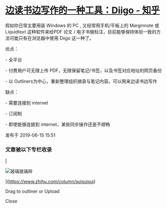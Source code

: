 # [边读书边写作的一种工具：Diigo - 知乎](https://zhuanlan.zhihu.com/p/69268749)

假如你日常主要用装 Windows 的 PC , 又经常用手机/平板上的 Marginnote 或 Liquidtext 这种软件来给PDF 论文 / 电子书做标注，目前能够保持体验一致的方法可能只有在浏览器中使用 Diigo 这一种了。

优点：

\- 全平台

\- 付费用户可无限上传 PDF，无限保留笔记/书签，以及书签对应地址的网页备份

\- 以 Outliners为中心，重新整理组织摘录与笔记内容。可以用来边读书边写作

缺点：

\- 需要连接到 internet

\- 订阅制

\- 即使能够连接到 internet，某些同步操作还是不顺畅

发布于 2019-06-15 15:51

### 文章被以下专栏收录

[

![玻璃玻璃碎](https://pic2.zhimg.com/a0ae03bfddd9fe56f0e8528073dd1f64_xs.jpg?source=172ae18b)



](https://www.zhihu.com/column/suisuisui)

Drag to outliner or Upload

Close
